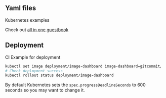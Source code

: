 ## Yaml files

Kubernetes examples

Check out [all in one guestbook](https://github.com/kubernetes/examples/blob/master/guestbook/all-in-one/guestbook-all-in-one.yaml)

## Deployment

CI Example for deployment

```bash
kubectl set image deployment/image-dashboard image-dashboard=gitcommit/k8s-image-dashboard:v1.0.4
# Check deployment success
kubectl rollout status deployment/image-dashboard
```

By default Kubernetes sets the `spec.progressDeadlineSeconds` to 600 seconds so you may want to change it.
